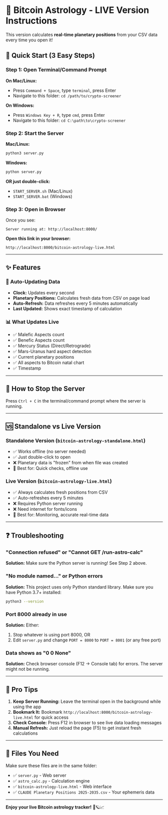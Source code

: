 # 🔴 Bitcoin Astrology - LIVE Version Instructions

This version calculates **real-time planetary positions** from your CSV data every time you open it!

## 🚀 Quick Start (3 Easy Steps)

### Step 1: Open Terminal/Command Prompt

**On Mac/Linux:**
- Press `Command + Space`, type `terminal`, press Enter
- Navigate to this folder: `cd /path/to/crypto-screener`

**On Windows:**
- Press `Windows Key + R`, type `cmd`, press Enter
- Navigate to this folder: `cd C:\path\to\crypto-screener`

### Step 2: Start the Server

**Mac/Linux:**
```bash
python3 server.py
```

**Windows:**
```bash
python server.py
```

**OR just double-click:**
- `START_SERVER.sh` (Mac/Linux)
- `START_SERVER.bat` (Windows)

### Step 3: Open in Browser

Once you see:
```
Server running at: http://localhost:8000/
```

**Open this link in your browser:**
```
http://localhost:8000/bitcoin-astrology-live.html
```

---

## ✨ Features

### 🔄 Auto-Updating Data
- **Clock:** Updates every second
- **Planetary Positions:** Calculates fresh data from CSV on page load
- **Auto-Refresh:** Data refreshes every 5 minutes automatically
- **Last Updated:** Shows exact timestamp of calculation

### 📊 What Updates Live
- ✅ Malefic Aspects count
- ✅ Benefic Aspects count
- ✅ Mercury Status (Direct/Retrograde)
- ✅ Mars-Uranus hard aspect detection
- ✅ Current planetary positions
- ✅ All aspects to Bitcoin natal chart
- ✅ Timestamp

---

## 🛑 How to Stop the Server

Press `Ctrl + C` in the terminal/command prompt where the server is running.

---

## 🆚 Standalone vs Live Version

### Standalone Version (`bitcoin-astrology-standalone.html`)
- ✅ Works offline (no server needed)
- ✅ Just double-click to open
- ❌ Planetary data is "frozen" from when file was created
- 📅 Best for: Quick checks, offline use

### Live Version (`bitcoin-astrology-live.html`)
- ✅ Always calculates fresh positions from CSV
- ✅ Auto-refreshes every 5 minutes
- ❌ Requires Python server running
- ❌ Need internet for fonts/icons
- 📅 Best for: Monitoring, accurate real-time data

---

## ❓ Troubleshooting

### "Connection refused" or "Cannot GET /run-astro-calc"
**Solution:** Make sure the Python server is running! See Step 2 above.

### "No module named..." or Python errors
**Solution:** This project uses only Python standard library. Make sure you have Python 3.7+ installed:
```bash
python3 --version
```

### Port 8000 already in use
**Solution:** Either:
1. Stop whatever is using port 8000, OR
2. Edit `server.py` and change `PORT = 8000` to `PORT = 8001` (or any free port)

### Data shows as "0 0 None"
**Solution:** Check browser console (F12 → Console tab) for errors. The server might not be running.

---

## 🎯 Pro Tips

1. **Keep Server Running:** Leave the terminal open in the background while using the app
2. **Bookmark It:** Bookmark `http://localhost:8000/bitcoin-astrology-live.html` for quick access
3. **Check Console:** Press F12 in browser to see live data loading messages
4. **Manual Refresh:** Just reload the page (F5) to get instant fresh calculations

---

## 📁 Files You Need

Make sure these files are in the same folder:
- ✅ `server.py` - Web server
- ✅ `astro_calc.py` - Calculation engine
- ✅ `bitcoin-astrology-live.html` - Web interface
- ✅ `CLAUDE Planetary Positions 2025-2035.csv` - Your ephemeris data

---

**Enjoy your live Bitcoin astrology tracker!** 🌟🪐📈
